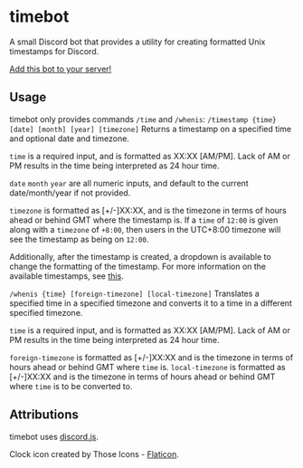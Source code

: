 # timebot
A small Discord bot that provides a utility for creating formatted Unix timestamps for Discord.

[Add this bot to your server!](https://discord.com/api/oauth2/authorize?client_id=992426201488576512&permissions=0&scope=bot%20applications.commands)

## Usage
timebot only provides commands `/time` and `/whenis`:
`/timestamp {time} [date] [month] [year] [timezone]`
Returns a timestamp on a specified time and optional date and timezone.

`time` is a required input, and is formatted as XX:XX [AM/PM]. Lack of AM or PM results in the time being interpreted as 24 hour time.

`date` `month` `year` are all numeric inputs, and default to the current date/month/year if not provided.

`timezone` is formatted as [+/-]XX:XX, and is the timezone in terms of hours ahead or behind GMT where the timestamp is. 
If a `time` of `12:00` is given along with a `timezone` of `+8:00`, then users in the UTC+8:00 timezone will see the timestamp as being on `12:00`.

Additionally, after the timestamp is created, a dropdown is available to change the formatting of the timestamp. For more information on the available timestamps, see [this](https://discord.com/developers/docs/reference#message-formatting).

`/whenis {time} [foreign-timezone] [local-timezone]`
Translates a specified time in a specified timezone and converts it to a time in a different specified timezone.

`time` is a required input, and is formatted as XX:XX [AM/PM]. Lack of AM or PM results in the time being interpreted as 24 hour time.

`foreign-timezone` is formatted as [+/-]XX:XX and is the timezone in terms of hours ahead or behind GMT where `time` is.
`local-timezone` is formatted as [+/-]XX:XX and is the timezone in terms of hours ahead or behind GMT where `time` is to be converted to.

## Attributions
timebot uses [discord.js](https://discord.js.org/).

Clock icon created by Those Icons - [Flaticon](https://www.flaticon.com/free-icons/clock).
